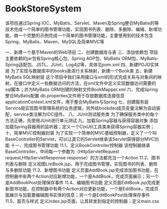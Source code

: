 # BookStoreSystem

该项目通过Spring IOC、MyBatis、Servlet、Maven及Spring整合MyBatis的等技术完成一个简单的图书管理功能，实现图书列表、删除、多删除、编辑、新增功能，做一个完整的示例完成一个简单的图书管理功能，主要使用到的技术包含Spring、MyBatis、Maven、MySQL及简单MVC等


一、新建一个基于Maven的Web项目
二、创建数据库与表
三、添加依赖包
项目主要依赖的jar包有Spring核心包、Spring AOP包、MyBatis ORM包、MyBatis-Spring适配包、JSTL、JUnit、Log4j2等，具体见pom.xml
四、新建POJO实体层
为了实现与数据库中的books表进行关系映射，新建一个Book类
五、新建MyBatis SQL映射层
这个项目中我们采用接口与xml的形式完成关系与对象间的映射，在接口中定义一些数据访问的方法，在xml文件中定义实现数据访问需要的sql脚本；并为MyBatis ORM创建的映射文件BookMapper.xml
六、完成Spring整合MyBatis配置
db.properties文件用于存放数据库连接信息
applicationContext.xml文件，用于整合MyBatis与Spring
七、创建服务层
Service层实现图书管理系统的业务逻辑，另外给bookdao成员变量注解为自动装配，service类注解为IOC组件。
八、JUnit测试服务类
为了确保服务类中的每个方法正确，先使用JUnit进行单元测试
九、加载Spring容器与获得容器对象
添加加载Spring容器用的监听器；定义一个CtxUtil工具类来获得Spring容器实例；
十、简单MVC控制器封装
为了实现一个简单的MVC基础控制器，定义了一个叫BaseController的Servlet，可以让其它的Servlet继承该Servlet获得部分MVC功能
十一、完成图书管理功能
11.1、定义BookController控制器
该控制器继承BaseController，中间每一个参数为（HttpServletRequest request,HttpServletResponse response）的方法都充当一个Action
11.2、图书列表与删除
定义视图ListBook.jsp，用于完成图书管理，实现图书的列表、删除与多删除功能
11.3、新增图书功能
定义页面AddBook.jsp完成添加图书功能，在控制器中有两个Action对应新增功能，一个是AddBook，完成页面展示；另一个是AddBookPost处理保存事件
11.4、编辑图书功能
定义页面EditBook.jsp完成更新图书功能，在控制器中有两个Action对应更新功能，一个是EditBook，完成页面展示与加载要编辑图书实体的信息；另一个是EditBookPost处理保存事件
11.5、首页与样式
定义index.jsp页面，让其转发到指定的控制器；定义main.css
